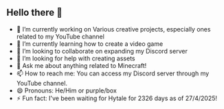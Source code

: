 ## Hello there 👋


- 🔭 I’m currently working on Various creative projects, especially ones related to my YouTube channel
- 🌱 I’m currently learning how to create a video game
- 👯 I’m looking to collaborate on expanding my Discord server
- 🤔 I’m looking for help with creating assets
- 💬 Ask me about anything related to Minecraft!
- 📫 How to reach me: You can access my Discord server through my YouTube channel.
- 😄 Pronouns: He/Him or purple/box
- ⚡ Fun fact: I've been waiting for Hytale for 2326 days as of 27/4/2025!
